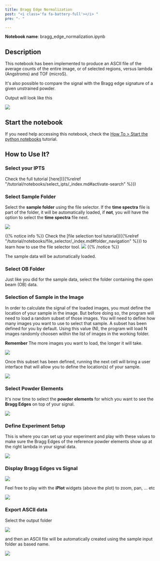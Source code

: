 ```yaml
---
title: Bragg Edge Normalization
post: "<i class='fa fa-battery-full'></i> "
pre: "- "

---
```


**Notebook name**: bragg_edge_normalization.ipynb

## Description

This notebook has been implemented to produce an ASCII file of the average counts of the entire image, or of selected regions,
versus lambda (Angstroms) and TOF (microS). 

It's also possible to compare the signal with the Bragg edge signature of a given unstrained powder.

Output will look like this

<img src='/tutorial/notebooks/bragg_edge_normalization/images/output_example.png' />



## Start the notebook

If you need help accessing this notebook, check the [How To > Start the python
notebooks](/en/tutorial/how_to_start_notebooks) tutorial.

## How to Use It?

### Select your IPTS

Check the full tutorial [here]({{%relref "/tutorial/notebooks/select_ipts/_index.md#activate-search" %}})</i>

### Select Sample Folder

Select the **sample folder** using the file selector. If the **time spectra** file is part of the folder, it will 
be automatically loaded, if **not**, you will have the option to select the **time spectra** file next. 

<img src='/tutorial/notebooks/bragg_edge_signal_vs_powder_peaks/images/load_data.gif' />

{{% notice info %}}
Check the [file selection tool tutorial]({{%relref "/tutorial/notebooks/file_selector/_index.md#folder_navigation" %}})
to learn how to use the file selector tool.
<img src='/tutorial/how_to_run_notebooks/images/file_folder_browser.png' />
{{% /notice %}}

The sample data will be automatically loaded.

### Select OB Folder

Just like you did for the sample data, select the folder containing the open beam (OB) data.

### Selection of Sample in the Image

In order to calculate the signal of the loaded images, you must define the location of your sample in the image. But
before doing so, the program will need to load a random subset of those images. You will need to define how many images 
you want to use to select that sample. A subset has been defined for you by default. Using this value (N), the program
will load N images randomly choosen within the list of images in the working folder.

**Remember** The more images you want to load, the longer it will take. 

<img src='/tutorial/notebooks/bragg_edge_signal_vs_powder_peaks/images/how_many_images.png' />

Once this subset has been defined, running the next cell will bring a user interface that will allow you
to define the location(s) of your sample. 

<img src='/tutorial/notebooks/bragg_edge_signal_vs_powder_peaks/images/select_sample_roi.gif' />

### Select Powder Elements

It's now time to select the **powder elements** for which you want to see the **Bragg Edges** on top of your
signal.

<img src='/tutorial/notebooks/bragg_edge_signal_vs_powder_peaks/images/si_element.png' />

### Define Experiment Setup

This is where you can set up your experiment and play with these values to make sure the Bragg Edges of the 
reference powder elements show up at the right lambda in your signal data. 

<img src='/tutorial/notebooks/bragg_edge_signal_vs_powder_peaks/images/experimental_setup.png' />

### Display Bragg Edges vs Signal

<img src='/tutorial/notebooks/bragg_edge_signal_vs_powder_peaks/images/bragg_edges_vs_signal.png' />

Feel free to play with the **iPlot** widgets (above the plot) to zoom, pan, ... etc

<img src='/tutorial/notebooks/bragg_edge_signal_vs_powder_peaks/images/iplot_interaction.png' />

### Export ASCII data

Select the output folder

<img src='/tutorial/notebooks/file_selector/images/select_output_folder.png' />

and then an ASCII file will be automatically created using the sample input folder as based name.

<img src='/tutorial/notebooks/bragg_edge_normalization/images/output_file_message.png' />
